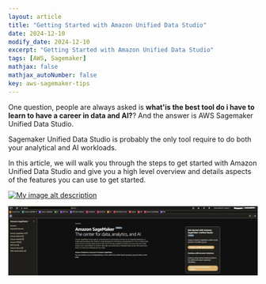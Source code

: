 ```yaml
---
layout: article
title: "Getting Started with Amazon Unified Data Studio"
date: 2024-12-10
modify_date: 2024-12-10
excerpt: "Getting Started with Amazon Unified Data Studio"
tags: [AWS, Sagemaker]
mathjax: false
mathjax_autoNumber: false
key: aws-sagemaker-tips
---
```


One question, people are always asked is **what'is the best tool do i have to learn to have a career in data and AI?**? And the answer is AWS Sagemaker Unified Data Studio.

Sagemaker Unified Data Studio is probably the only tool require to do both your analytical and AI workloads.

In this article, we will walk you through the steps to get started with Amazon Unified Data Studio and give you a high level overview and details aspects of the features you can use to get started.

[![My image alt description](https://github.com/user-attachments/assets/78b3a5d9-eff9-42f4-9598-18d930b29b7b)](https://github.com/user-attachments/assets/78b3a5d9-eff9-42f4-9598-18d930b29b7b)

[![My image alt description](/assets/images/posts-img/unified-studio/01.jpg)](/assets/images/posts-img/unified-studio/01.jpg)